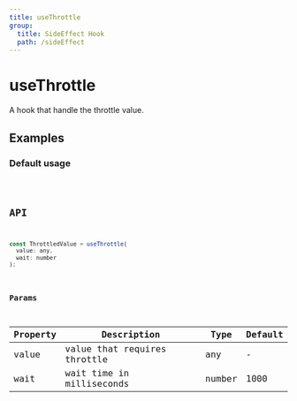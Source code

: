 ```yaml
---
title: useThrottle
group:
  title: SideEffect Hook
  path: /sideEffect
---
```


# useThrottle

A hook that handle the throttle value.

## Examples

### Default usage

<code src="./demo/demo1.tsx" />

## API

```javascript
const ThrottledValue = useThrottle(
  value: any,
  wait: number
);
```

### Params

| Property | Description                  | Type   | Default |
|----------|------------------------------|--------|---------|
| value    | value that requires throttle | any    | -       |
| wait     | wait time in milliseconds    | number | 1000    |